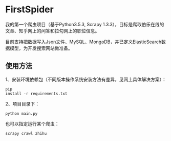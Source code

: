 # FirstSpider
 我的第一个爬虫项目（基于Python3.5.3, Scrapy 1.3.3），目标是爬取伯乐在线的文章、知乎网上的问答和拉勾网上的职位信息。
 
 目前支持把数据写入Json文件、MySQL、MongoDB，并已定义ElasticSearch数据模型，为开发搜索网站做准备。
 
 
 
 
 
 
 ## 使用方法
  1、安装环境依赖包（不同版本操作系统安装方法有差异，见网上具体解决方案）：<pre><code>pip install -r requirements.txt</code></pre>
  2、项目目录下：<pre><code>python main.py</code></pre>
  也可以指定运行某个爬虫：
  <pre><code>scrapy crawl zhihu</code></pre>
